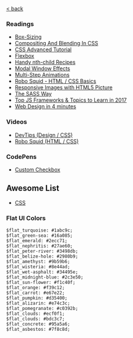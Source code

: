 [< back](../README.md)

### Readings
* [Box-Sizing](https://css-tricks.com/box-sizing/)
* [Compositing And Blending In CSS](https://sarasoueidan.com/blog/compositing-and-blending-in-css/)
* [CSS Advanced Tutorial](http://htmldog.com/guides/css/advanced/)
* [Flexbox](https://css-tricks.com/snippets/css/a-guide-to-flexbox/)
* [Handy nth-child Recipes](https://css-tricks.com/extremely-handy-nth-child-recipes-sass-mixins/)
* [Modal Window Effects](https://tympanus.net/Development/ModalWindowEffects/)
* [Multi-Step Animations](https://css-tricks.com/using-multi-step-animations-transitions/)
* [Robo Squid - HTML / CSS Basics](https://www.youtube.com/channel/UC7vYUkA-s5XVjS7UoyGSFbg/featured)
* [Responsive Images with HTML5 Picture](https://webdesign.tutsplus.com/tutorials/quick-tip-how-to-use-html5-picture-for-responsive-images--cms-21015)
* [The SASS Way](http://thesassway.com/)
* [Top JS Frameworks & Topics to Learn in 2017](https://medium.com/javascript-scene/top-javascript-frameworks-topics-to-learn-in-2017-700a397b711)
* [Web Design in 4 minutes](http://jgthms.com/web-design-in-4-minutes/#images)

### Videos
* [DevTips (Design / CSS)](https://www.youtube.com/user/DevTipsForDesigners)
* [Robo Squid (HTML / CSS)](https://www.youtube.com/channel/UC7vYUkA-s5XVjS7UoyGSFbg/featured)


### CodePens
* [Custom Checkbox](http://codepen.io/tylerkilburn/pen/eWroLN)

## Awesome List
* [CSS](https://github.com/sotayamashita/awesome-css)

### Flat UI Colors
```
$flat_turquoise: #1abc9c;
$flat_green-sea: #16a085;
$flat_emerald: #2ecc71;
$flat_nephritis: #27ae60;
$flat_peter-river: #3498db;
$flat_belize-hole: #2980b9;
$flat_amethyst: #9b59b6;
$flat_wisteria: #8e44ad;
$flat_wet-asphalt: #34495e;
$flat_midnight-blue: #2c3e50;
$flat_sun-flower: #f1c40f;
$flat_orange: #f39c12;
$flat_carrot: #e67e22;
$flat_pumpkin: #d35400;
$flat_alizarin: #e74c3c;
$flat_pomegranate: #c0392b;
$flat_clouds: #ecf0f1;
$flat_clouds: #bdc3c7;
$flat_concrete: #95a5a6;
$flat_asbestos: #7f8c8d;
```